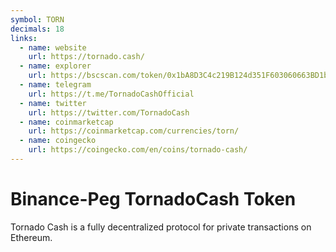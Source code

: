 ```yaml
---
symbol: TORN
decimals: 18
links:
  - name: website
    url: https://tornado.cash/
  - name: explorer
    url: https://bscscan.com/token/0x1bA8D3C4c219B124d351F603060663BD1bcd9bbF
  - name: telegram
    url: https://t.me/TornadoCashOfficial
  - name: twitter
    url: https://twitter.com/TornadoCash
  - name: coinmarketcap
    url: https://coinmarketcap.com/currencies/torn/
  - name: coingecko
    url: https://coingecko.com/en/coins/tornado-cash/
---
```


# Binance-Peg TornadoCash Token

Tornado Cash is a fully decentralized protocol for private transactions on Ethereum.
